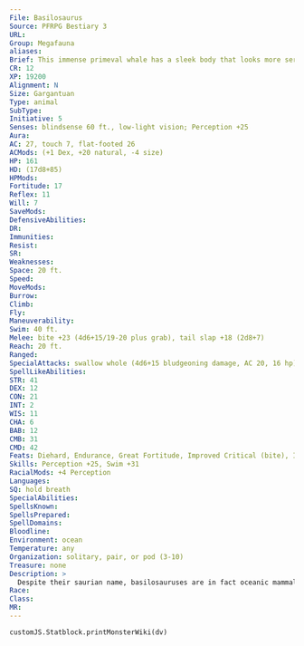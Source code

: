 ```yaml
---
File: Basilosaurus
Source: PFRPG Bestiary 3
URL: 
Group: Megafauna
aliases: 
Brief: This immense primeval whale has a sleek body that looks more serpentine than mammal, and jaws filled with sharp teeth.
CR: 12
XP: 19200
Alignment: N
Size: Gargantuan
Type: animal
SubType: 
Initiative: 5
Senses: blindsense 60 ft., low-light vision; Perception +25
Aura: 
AC: 27, touch 7, flat-footed 26
ACMods: (+1 Dex, +20 natural, -4 size)
HP: 161
HD: (17d8+85)
HPMods: 
Fortitude: 17
Reflex: 11
Will: 7
SaveMods: 
DefensiveAbilities: 
DR: 
Immunities: 
Resist: 
SR: 
Weaknesses: 
Space: 20 ft.
Speed: 
MoveMods: 
Burrow: 
Climb: 
Fly: 
Maneuverability: 
Swim: 40 ft.
Melee: bite +23 (4d6+15/19-20 plus grab), tail slap +18 (2d8+7)
Reach: 20 ft.
Ranged: 
SpecialAttacks: swallow whole (4d6+15 bludgeoning damage, AC 20, 16 hp)
SpellLikeAbilities: 
STR: 41
DEX: 12
CON: 21
INT: 2
WIS: 11
CHA: 6
BAB: 12
CMB: 31
CMD: 42
Feats: Diehard, Endurance, Great Fortitude, Improved Critical (bite), Improved Initiative, Iron Will, Power Attack, Skill Focus (Perception), Vital Strike
Skills: Perception +25, Swim +31
RacialMods: +4 Perception
Languages: 
SQ: hold breath
SpecialAbilities: 
SpellsKnown: 
SpellsPrepared: 
SpellDomains: 
Bloodline: 
Environment: ocean
Temperature: any
Organization: solitary, pair, or pod (3-10)
Treasure: none
Description: >
  Despite their saurian name, basilosauruses are in fact oceanic mammals, and at 60 feet in length are highly formidable beasts of the sea. In appearance, they resemble greatly elongated whales, but with long, toothed jaws resembling an alligator's. Inexperienced observers often confuse a basilosaurus with a sea serpent or water orm- and in all fairness, in the aftermath of a basilosaurus attack on an unsuspecting ship, such distinctions are largely academic anyway.  A basilosaurus relies as much on vision as echolocation to find prey, but sometimes mistakes smaller ships for food. Basilosauruses have few natural predators; only supernatural monsters like krakens, thalassic behemoths, and the largest of sea serpents can truly threaten a fully grown one.  Basilosaurus Companions  Starting Statistics: Size Medium; Speed swim 40 ft.; AC +1 natural armor; Attack bite (1d4), tail slap (1d4); Ability Scores Str 11, Dex 14, Con 12, Int 2, Wis 14, Cha 6; Special Qualities low-light vision, hold breath.  7th-Level Advancement: Size Large; AC +2 natural armor; Attack bite (1d6), tail slap (1d6); Ability Scores Str +8, Dex -2, Con +4; Special Qualities blindsense 60 ft.
Race: 
Class: 
MR: 
---
```

```dataviewjs
customJS.Statblock.printMonsterWiki(dv)
```
